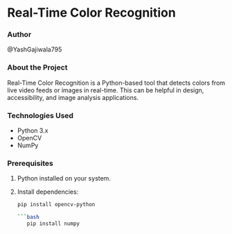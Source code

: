  # Real-Time Color Recognition

### Author
@YashGajiwala795

### About the Project
Real-Time Color Recognition is a Python-based tool that detects colors from live video feeds or images in real-time. This can be helpful in design, accessibility, and image analysis applications.

### Technologies Used
- Python 3.x
- OpenCV
- NumPy

### Prerequisites
1. Python installed on your system.
2. Install dependencies: 

   ```bash
   pip install opencv-python

   ```bash
      pip install numpy
